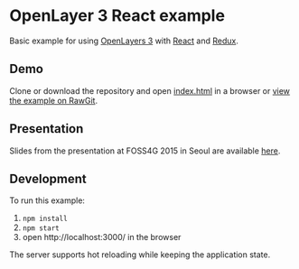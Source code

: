 # OpenLayer 3 React example

Basic example for using [OpenLayers 3](http://openlayers.org/) with [React](http://facebook.github.io/react/) and [Redux](http://rackt.github.io/redux/).

## Demo

Clone or download the repository and open [index.html](index.html) in a browser or [view the example on RawGit](https://rawgit.com/michaelstoner/ol3-react-example/master/index.html).

## Presentation

Slides from the presentation at FOSS4G 2015 in Seoul are available [here](http://blog.sourcepole.ch/assets/2015/foss4g2015_ol3_react.pdf).

## Development

To run this example:

1. `npm install`
2. `npm start`
3. open http://localhost:3000/ in the browser

The server supports hot reloading while keeping the application state.
